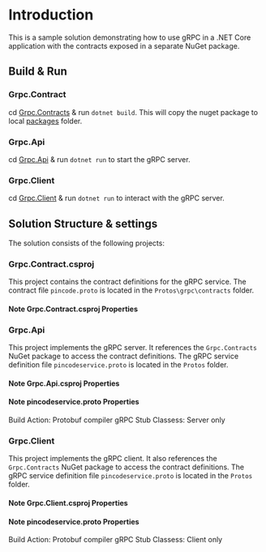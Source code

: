 # Introduction 
This is a sample solution demonstrating how to use gRPC in a .NET Core application with the contracts exposed in a separate NuGet package.

## Build & Run
### Grpc.Contract
cd [Grpc.Contracts](Grpc.Contracts) & run `dotnet build`. This will copy the nuget package to local [packages](packages) folder.

### Grpc.Api
cd [Grpc.Api](Grpc.Api) & run `dotnet run` to start the gRPC server.

### Grpc.Client
cd [Grpc.Client](Grpc.Client) & run `dotnet run` to interact with the gRPC server.

## Solution Structure & settings
The solution consists of the following projects:

### Grpc.Contract.csproj
This project contains the contract definitions for the gRPC service. The contract file `pincode.proto` is located in the `Protos\grpc\contracts` folder.

#### Note Grpc.Contract.csproj Properties
<ItemGroup>
  <Protobuf Include="Protos\grpc\contracts\pincode.proto"/>
  <Content Include="Protos\grpc\contracts\pincode.proto" Pack="true" Visible="true" />
</ItemGroup>

### Grpc.Api
This project implements the gRPC server. It references the `Grpc.Contracts` NuGet package to access the contract definitions. The gRPC service definition file `pincodeservice.proto` is located in the `Protos` folder.

#### Note Grpc.Api.csproj Properties
<Protobuf Include="Protos\pincodeservice.proto" GrpcServices="Server" AdditionalImportDirs="$(PkgGrpc_Contracts)\content\Protos" />
<PackageReference Include="Grpc.Contracts" Version="1.0.0" GeneratePathProperty="true" />

#### Note pincodeservice.proto Properties
Build Action: Protobuf compiler
gRPC Stub Classess: Server only

### Grpc.Client
This project implements the gRPC client. It also references the `Grpc.Contracts` NuGet package to access the contract definitions. The gRPC service definition file `pincodeservice.proto` is located in the `Protos` folder.

#### Note Grpc.Client.csproj Properties
<Protobuf Include="Protos\pincodeservice.proto" GrpcServices="Client" AdditionalImportDirs="$(PkgGrpc_Contracts)\content\Protos" />
<PackageReference Include="Grpc.Contracts" Version="1.0.0" GeneratePathProperty="true" />

#### Note pincodeservice.proto Properties
Build Action: Protobuf compiler
gRPC Stub Classess: Client only